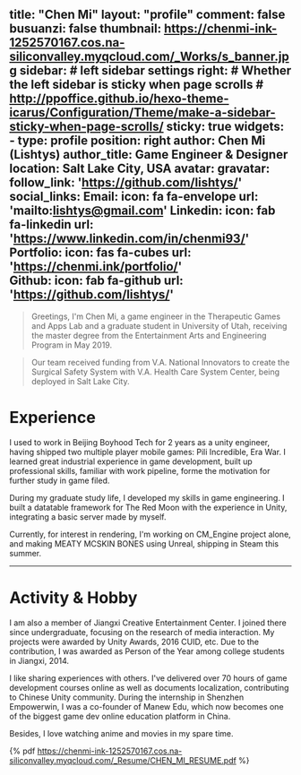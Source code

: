 title: "Chen Mi"
layout: "profile"
comment: false
busuanzi: false
thumbnail: https://chenmi-ink-1252570167.cos.na-siliconvalley.myqcloud.com/_Works/s_banner.jpg
sidebar:
    # left sidebar settings
    right:
        # Whether the left sidebar is sticky when page scrolls
        # http://ppoffice.github.io/hexo-theme-icarus/Configuration/Theme/make-a-sidebar-sticky-when-page-scrolls/
        sticky: true
widgets:
    -
        type: profile
        position: right
        author: Chen Mi (Lishtys) 
        author_title: Game Engineer & Designer
        location: Salt Lake City, USA
        avatar: 
        gravatar: 
        follow_link: 'https://github.com/lishtys/'
        social_links:
            Email:
                icon: fa fa-envelope
                url: 'mailto:lishtys@gmail.com'
            Linkedin:
                icon: fab fa-linkedin
                url: 'https://www.linkedin.com/in/chenmi93/'
            Portfolio:
                icon: fas fa-cubes
                url: 'https://chenmi.ink/portfolio/'                
            Github:
                icon: fab fa-github
                url: 'https://github.com/lishtys/'
---

> Greetings, I'm Chen Mi, a game engineer in the Therapeutic Games and Apps Lab and a graduate student in University of Utah, receiving the master degree from the Entertainment Arts and Engineering Program in May 2019. 

> Our team received funding from V.A. National Innovators to create the Surgical Safety System with V.A. Health Care System Center, being deployed in Salt Lake City.

# Experience

I used to work in Beijing Boyhood Tech for 2 years as a unity engineer, having shipped two multiple player mobile games: Pili Incredible, Era War. I learned great industrial experience in game development, built up professional skills, familiar with work pipeline, forme the motivation for further study in game filed.





During my graduate study life, I developed my skills in game engineering. I built a datatable framework for The Red Moon with the experience in Unity, integrating a basic server made by myself.

Currently, for interest in rendering, I'm working on CM_Engine project alone, and making MEATY MCSKIN BONES using Unreal, shipping in Steam this summer.

---

# Activity & Hobby

I am also a member of Jiangxi Creative Entertainment Center. I joined there since undergraduate, focusing on the research of media interaction. My projects were awarded by Unity Awards, 2016 CUID, etc. Due to the contribution, I was awarded as Person of the Year among college students in Jiangxi, 2014.


I like sharing experiences with others. I've delivered over  70 hours of game development courses online as well as documents localization, contributing to Chinese Unity community. During the internship in Shenzhen Empowerwin, I was a co-founder of Manew Edu, which now becomes one of the biggest game dev online education platform in China.


Besides, I love watching anime and movies in my spare time.

{% pdf https://chenmi-ink-1252570167.cos.na-siliconvalley.myqcloud.com/_Resume/CHEN_MI_RESUME.pdf %}